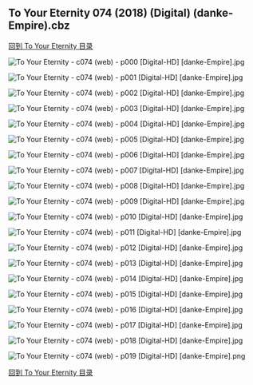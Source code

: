 ## To Your Eternity 074 (2018) (Digital) (danke-Empire).cbz


[回到 To Your Eternity 目录](https://github.com/alicewish/markdown/blob/master/series/To-Your-Eternity.md)


![To Your Eternity - c074 (web) - p000 [Digital-HD] [danke-Empire].jpg](https://wx1.sinaimg.cn/large/6a9fdecaly1fubdgko23bj21kw290e7b.jpg)

![To Your Eternity - c074 (web) - p001 [Digital-HD] [danke-Empire].jpg](https://wx1.sinaimg.cn/large/6a9fdecaly1fubdgpexnsj21kw290x6p.jpg)

![To Your Eternity - c074 (web) - p002 [Digital-HD] [danke-Empire].jpg](https://wx1.sinaimg.cn/large/6a9fdecaly1fubdguzgkkj21kw290u0x.jpg)

![To Your Eternity - c074 (web) - p003 [Digital-HD] [danke-Empire].jpg](https://wx1.sinaimg.cn/large/6a9fdecaly1fubdh0i35tj21kw290x6p.jpg)

![To Your Eternity - c074 (web) - p004 [Digital-HD] [danke-Empire].jpg](https://wx1.sinaimg.cn/large/6a9fdecaly1fubdh4lq9zj21kw290kjl.jpg)

![To Your Eternity - c074 (web) - p005 [Digital-HD] [danke-Empire].jpg](https://wx1.sinaimg.cn/large/6a9fdecaly1fubdh9o53gj21kw290qv5.jpg)

![To Your Eternity - c074 (web) - p006 [Digital-HD] [danke-Empire].jpg](https://wx1.sinaimg.cn/large/6a9fdecaly1fubdhdzurlj21kw290npd.jpg)

![To Your Eternity - c074 (web) - p007 [Digital-HD] [danke-Empire].jpg](https://wx1.sinaimg.cn/large/6a9fdecaly1fubdhj1m7tj21kw290qv5.jpg)

![To Your Eternity - c074 (web) - p008 [Digital-HD] [danke-Empire].jpg](https://wx1.sinaimg.cn/large/6a9fdecaly1fubdhncgv8j21kw290b29.jpg)

![To Your Eternity - c074 (web) - p009 [Digital-HD] [danke-Empire].jpg](https://wx1.sinaimg.cn/large/6a9fdecaly1fubdhrtb41j21kw290qv5.jpg)

![To Your Eternity - c074 (web) - p010 [Digital-HD] [danke-Empire].jpg](https://wx1.sinaimg.cn/large/6a9fdecaly1fubdhy8x29j21kw290qv5.jpg)

![To Your Eternity - c074 (web) - p011 [Digital-HD] [danke-Empire].jpg](https://wx1.sinaimg.cn/large/6a9fdecaly1fubdi4p0nej21kw290qv5.jpg)

![To Your Eternity - c074 (web) - p012 [Digital-HD] [danke-Empire].jpg](https://wx1.sinaimg.cn/large/6a9fdecaly1fubdi8zwynj21kw290npd.jpg)

![To Your Eternity - c074 (web) - p013 [Digital-HD] [danke-Empire].jpg](https://wx1.sinaimg.cn/large/6a9fdecaly1fubdieyyujj21kw290npe.jpg)

![To Your Eternity - c074 (web) - p014 [Digital-HD] [danke-Empire].jpg](https://wx1.sinaimg.cn/large/6a9fdecaly1fubdimdz8xj21kw290npe.jpg)

![To Your Eternity - c074 (web) - p015 [Digital-HD] [danke-Empire].jpg](https://wx1.sinaimg.cn/large/6a9fdecaly1fubdiqu0t4j21kw2907wi.jpg)

![To Your Eternity - c074 (web) - p016 [Digital-HD] [danke-Empire].jpg](https://wx1.sinaimg.cn/large/6a9fdecaly1fubdivmxw2j21kw290e82.jpg)

![To Your Eternity - c074 (web) - p017 [Digital-HD] [danke-Empire].jpg](https://wx1.sinaimg.cn/large/6a9fdecaly1fubdj3tppdj21kw2907wi.jpg)

![To Your Eternity - c074 (web) - p018 [Digital-HD] [danke-Empire].jpg](https://wx1.sinaimg.cn/large/6a9fdecaly1fubdj90j6dj21kw290e82.jpg)

![To Your Eternity - c074 (web) - p019 [Digital-HD] [danke-Empire].png](https://wx1.sinaimg.cn/large/6a9fdecaly1fubdjb3wxlj21kw2900qs.jpg)

[回到 To Your Eternity 目录](https://github.com/alicewish/markdown/blob/master/series/To-Your-Eternity.md)

